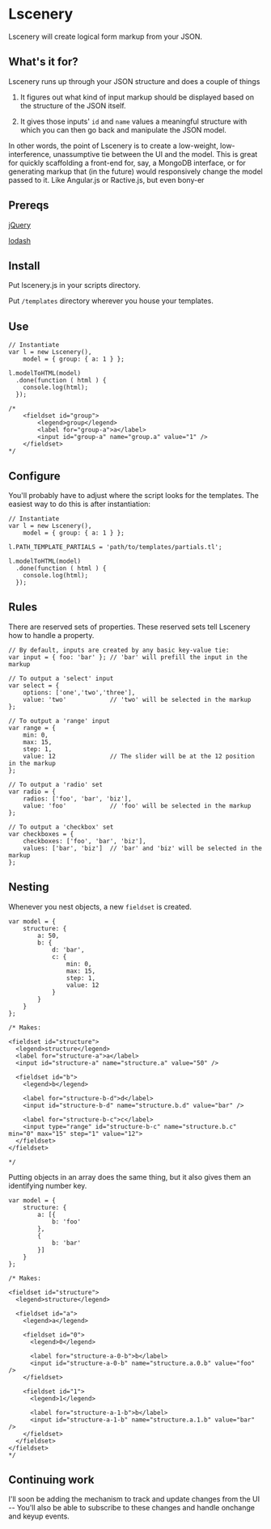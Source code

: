 # Lscenery

Lscenery will create logical form markup from your JSON.

## What's it for?

Lscenery runs up through your JSON structure and does a couple of things

1) It figures out what kind of input markup should be displayed based on
   the structure of the JSON itself.

2) It gives those inputs' `id` and `name` values a meaningful structure
   with which you can then go back and manipulate the JSON model.

In other words, the point of Lscenery is to create a low-weight,
low-interference, unassumptive tie between the UI and the model. This is
great for quickly scaffolding a front-end for, say, a MongoDB interface, 
or for generating markup that (in the future) would responsively
change the model passed to it. Like Angular.js or Ractive.js, but even
bony-er

## Prereqs

[jQuery](http://www.jquery.com)

[lodash](http://www.lodash.com)

## Install

Put lscenery.js in your scripts directory.

Put `/templates` directory wherever you house your templates.

## Use

    // Instantiate
    var l = new Lscenery(),
        model = { group: { a: 1 } };

    l.modelToHTML(model)
      .done(function ( html ) {
        console.log(html);
      });

    /*  
        <fieldset id="group">  
            <legend>group</legend>    
            <label for="group-a">a</label>  
            <input id="group-a" name="group.a" value="1" />        
        </fieldset>
    */

## Configure

You'll probably have to adjust where the script looks for the templates. 
The easiest way to do this is after instantiation:

    // Instantiate
    var l = new Lscenery(),
        model = { group: { a: 1 } };

    l.PATH_TEMPLATE_PARTIALS = 'path/to/templates/partials.tl';

    l.modelToHTML(model)
      .done(function ( html ) {
        console.log(html);
      });

## Rules

There are reserved sets of properties. These reserved sets tell Lscenery
how to handle a property.

    // By default, inputs are created by any basic key-value tie:
    var input = { foo: 'bar' }; // 'bar' will prefill the input in the markup

    // To output a 'select' input
    var select = { 
        options: ['one','two','three'], 
        value: 'two'            // 'two' will be selected in the markup
    };

    // To output a 'range' input
    var range = { 
        min: 0, 
        max: 15, 
        step: 1, 
        value: 12               // The slider will be at the 12 position in the markup
    };

    // To output a 'radio' set
    var radio = {
        radios: ['foo', 'bar', 'biz'],
        value: 'foo'            // 'foo' will be selected in the markup
    };

    // To output a 'checkbox' set
    var checkboxes = {
        checkboxes: ['foo', 'bar', 'biz'],
        values: ['bar', 'biz']  // 'bar' and 'biz' will be selected in the markup
    };

## Nesting

Whenever you nest objects, a new `fieldset` is created.

    var model = {
        structure: {
            a: 50,
            b: {
                d: 'bar',
                c: {
                    min: 0,
                    max: 15,
                    step: 1,
                    value: 12
                }
            }
        }
    };

    /* Makes:

    <fieldset id="structure">
      <legend>structure</legend>    
      <label for="structure-a">a</label>  
      <input id="structure-a" name="structure.a" value="50" />        

      <fieldset id="b">  
        <legend>b</legend>    
        
        <label for="structure-b-d">d</label>  
        <input id="structure-b-d" name="structure.b.d" value="bar" />        
        
        <label for="structure-b-c">c</label>
        <input type="range" id="structure-b-c" name="structure.b.c" min="0" max="15" step="1" value="12">        
      </fieldset>        
    </fieldset> 

    */

Putting objects in an array does the same thing, but it also gives them an identifying number key.

    var model = {
        structure: {
            a: [{
                b: 'foo'
            },
            {
                b: 'bar'
            }]
        }
    };

    /* Makes:

    <fieldset id="structure">
      <legend>structure</legend>

      <fieldset id="a">  
        <legend>a</legend>    

        <fieldset id="0">  
          <legend>0</legend>    

          <label for="structure-a-0-b">b</label>  
          <input id="structure-a-0-b" name="structure.a.0.b" value="foo" />        
        </fieldset>        

        <fieldset id="1">  
          <legend>1</legend>    

          <label for="structure-a-1-b">b</label>  
          <input id="structure-a-1-b" name="structure.a.1.b" value="bar" />        
        </fieldset>        
      </fieldset>        
    </fieldset>
    */

## Continuing work

I'll soon be adding the mechanism to track and update changes from the UI -- You'll also be able to 
subscribe to these changes and handle onchange and keyup events.